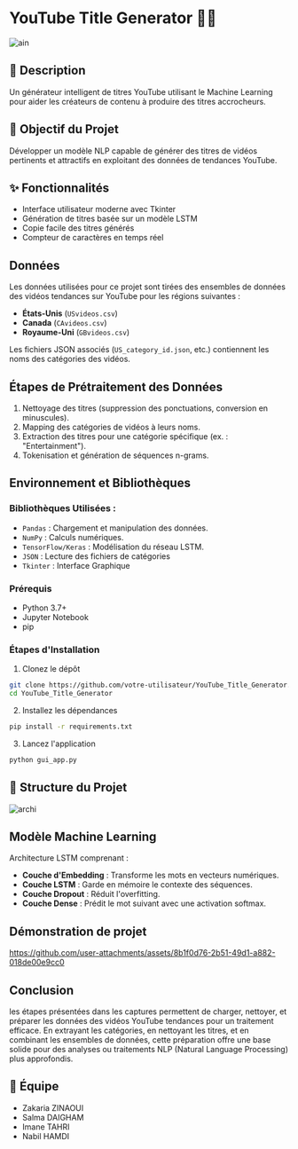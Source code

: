 # YouTube Title Generator 🎥✨
![ain](https://github.com/user-attachments/assets/b17a713e-17c8-4217-bc1a-bda59410a204)

## 📝 Description
Un générateur intelligent de titres YouTube utilisant le Machine Learning pour aider les créateurs de contenu à produire des titres accrocheurs.

## 🎯 Objectif du Projet
Développer un modèle NLP capable de générer des titres de vidéos pertinents et attractifs en exploitant des données de tendances YouTube.

## ✨ Fonctionnalités
- Interface utilisateur moderne avec Tkinter
- Génération de titres basée sur un modèle LSTM
- Copie facile des titres générés
- Compteur de caractères en temps réel

## **Données**
Les données utilisées pour ce projet sont tirées des ensembles de données des vidéos tendances sur YouTube pour les régions suivantes :
- **États-Unis** (`USvideos.csv`)
- **Canada** (`CAvideos.csv`)
- **Royaume-Uni** (`GBvideos.csv`)

Les fichiers JSON associés (`US_category_id.json`, etc.) contiennent les noms des catégories des vidéos.

## **Étapes de Prétraitement des Données**
1. Nettoyage des titres (suppression des ponctuations, conversion en minuscules).
2. Mapping des catégories de vidéos à leurs noms.
3. Extraction des titres pour une catégorie spécifique (ex. : "Entertainment").
4. Tokenisation et génération de séquences n-grams.

## **Environnement et Bibliothèques**

### **Bibliothèques Utilisées :**
- `Pandas` : Chargement et manipulation des données.
- `NumPy` : Calculs numériques.
- `TensorFlow/Keras` : Modélisation du réseau LSTM.
- `JSON` : Lecture des fichiers de catégories
- `Tkinter` : Interface Graphique

### Prérequis
- Python 3.7+
- Jupyter Notebook
- pip

### Étapes d'Installation
1. Clonez le dépôt
```bash
git clone https://github.com/votre-utilisateur/YouTube_Title_Generator.git
cd YouTube_Title_Generator
```

2. Installez les dépendances
```bash
pip install -r requirements.txt
```

3. Lancez l'application
```bash
python gui_app.py
```


## 📂 Structure du Projet
![archi](https://github.com/user-attachments/assets/6988dcb0-03b6-4eb6-ac8e-bc504c932baf)


##  Modèle Machine Learning
Architecture LSTM comprenant :
- **Couche d'Embedding** : Transforme les mots en vecteurs numériques.
- **Couche LSTM** : Garde en mémoire le contexte des séquences.
- **Couche Dropout** : Réduit l'overfitting.
- **Couche Dense** : Prédit le mot suivant avec une activation softmax.

## **Démonstration de projet**
  
https://github.com/user-attachments/assets/8b1f0d76-2b51-49d1-a882-018de00e9cc0



## **Conclusion**
les étapes présentées dans les captures permettent de charger, nettoyer, et préparer les données des vidéos YouTube tendances pour un traitement efficace. En extrayant les catégories, en nettoyant les titres, et en combinant les ensembles de données, cette préparation offre une base solide pour des analyses ou traitements NLP (Natural Language Processing) plus approfondis.


## 👥 Équipe
- Zakaria ZINAOUI
- Salma DAIGHAM
- Imane TAHRI
- Nabil HAMDI
